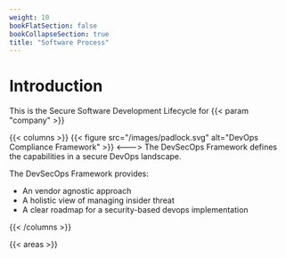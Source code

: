 ```yaml
---
weight: 10
bookFlatSection: false
bookCollapseSection: true
title: "Software Process"
---
```


# Introduction

This is the Secure Software Development Lifecycle for {{< param "company"  >}}

{{< columns >}}
{{< figure src="/images/padlock.svg" alt="DevOps Compliance Framework" >}}
<--->
The DevSecOps Framework defines the capabilities in a secure DevOps landscape.

The DevSecOps Framework provides:
* An vendor agnostic approach
* A holistic view of managing insider threat
* A clear roadmap for a security-based devops implementation

{{< /columns >}}

{{< areas >}}